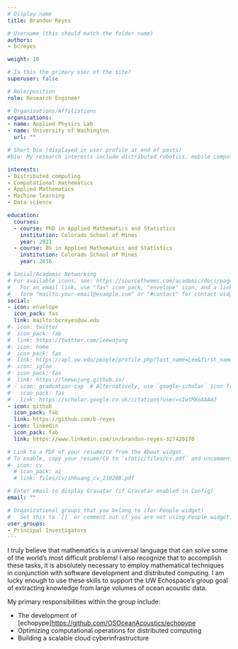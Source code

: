```yaml
---
# Display name
title: Brandon Reyes

# Username (this should match the folder name)
authors:
- bcreyes

weight: 10

# Is this the primary user of the site?
superuser: false

# Role/position
role: Research Engineer

# Organizations/Affiliations
organizations:
- name: Applied Physics Lab
- name: University of Washington
  url: ""

# Short bio (displayed in user profile at end of posts)
#bio: My research interests include distributed robotics, mobile computing and programmable matter.

interests:
- Distributed computing
- Computational mathematics 
- Applied Mathematics 
- Machine learning
- Data science

education:
  courses:
  - course: PhD in Applied Mathematics and Statistics 
    institution: Colorado School of Mines
    year: 2021
  - course: BS in Applied Mathematics and Statistics
    institution: Colorado School of Mines
    year: 2016

# Social/Academic Networking
# For available icons, see: https://sourcethemes.com/academic/docs/page-builder/#icons
#   For an email link, use "fas" icon pack, "envelope" icon, and a link in the
#   form "mailto:your-email@example.com" or "#contact" for contact widget.
social:
- icon: envelope
  icon_pack: fas
  link: mailto:bcreyes@uw.edu
#- icon: twitter
#  icon_pack: fab
#  link: https://twitter.com/leewujung
#- icon: home
#  icon_pack: fas
#  link: https://apl.uw.edu/people/profile.php?last_name=Lee&first_name=Wu-Jung
#- icon: igloo
#  icon_pack: fas
#  link: https://leewujung.github.io/
# - icon: graduation-cap  # Alternatively, use `google-scholar` icon from `ai` icon pack
#   icon_pack: fas
#   link: https://scholar.google.co.uk/citations?user=sIwtMXoAAAAJ
- icon: github
  icon_pack: fab
  link: https://github.com/b-reyes
- icon: linkedin
  icon_pack: fab
  link: https://www.linkedin.com/in/brandon-reyes-327420170

# Link to a PDF of your resume/CV from the About widget.
# To enable, copy your resume/CV to `static/files/cv.pdf` and uncomment the lines below.
#- icon: cv
  # icon_pack: ai
  # link: files/cv/shhuang_cv_210208.pdf

# Enter email to display Gravatar (if Gravatar enabled in Config)
email: ""

# Organizational groups that you belong to (for People widget)
#   Set this to `[]` or comment out if you are not using People widget.
user_groups:
- Principal Investigators
---
```


I truly believe that mathematics is a universal language that can solve some of the world’s most difficult problems! I also recognize that to accomplish these tasks, it is absolutely necessary to employ mathematical techniques in conjunction with software development and distributed computing. I am lucky enough to use these skills to support the UW Echospace’s group goal of extracting knowledge from large volumes of ocean acoustic data.

My primary responsibilities within the group include: 
   * The development of [echopype]https://github.com/OSOceanAcoustics/echopype
   * Optimizing computational operations for distributed computing
   * Building a scalable cloud cyberinfrastructure


